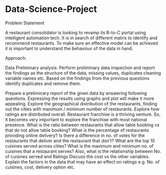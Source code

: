 # Data-Science-Project
Problem Statement

 

A restaurant consolidator is looking to revamp its B-to-C portal using intelligent automation tech. It is in search of different matrix to identify and recommend restaurants. To make sure an effective model can be achieved it is important to understand the behaviour of the data in hand.

 

Approach:

Data Preliminary analysis:
Perform preliminary data inspection and report the findings as the structure of the data, missing values, duplicates cleaning variable names etc.
Based on the findings from the previous questions identify duplicates and remove them.
 

Prepare a preliminary report of the given data by answering following questions. Expressing the results using graphs and plot will make it more appealing.
Explore the geographical distribution of the restaurants, finding out the cities  with maximum / minimum number of restaurants.
Explore how ratings are distributed overall.
Restaurant franchise is a thriving venture. So, it becomes very important to explore the franchise with most national presence.
What is the ratio between restaurants that allow table booking vs that do not allow table booking? 
What is the percentage of restaurants providing online delivery?
Is there a difference in no. of votes for the restaurants that deliver and the restaurant that don’t?
What are the top 10 cuisines served across cities?
What is the maximum and minimum no. of cuisines that a restaurant serves? Also, what is the relationship between No. of cuisines served and Ratings
Discuss the cost vs the other variables.
Explain the factors in the data that may have an effect on ratings e.g. No. of cuisines, cost, delivery option etc.
